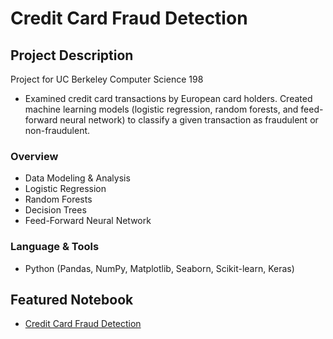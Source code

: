 # Credit Card Fraud Detection 

## Project Description
Project for UC Berkeley Computer Science 198 
- Examined credit card transactions by European card holders. Created machine learning
models (logistic regression, random forests, and feed-forward neural network) to classify a given
transaction as fraudulent or non-fraudulent.

### Overview
  - Data Modeling & Analysis
  - Logistic Regression
  - Random Forests 
  - Decision Trees
  - Feed-Forward Neural Network

### Language & Tools
* Python (Pandas, NumPy, Matplotlib, Seaborn, Scikit-learn, Keras)

## Featured Notebook
* [Credit Card Fraud Detection](https://dpghazi.github.io/projects/credit-card-fraud-detection.html)
